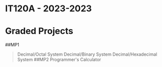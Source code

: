 # IT120A - 2023-2023
# Graded Projects
##MP1
> Decimal/Octal System
> Decimal/Binary System
> Decimal/Hexadecimal System
##MP2
> Programmer's Calculator

